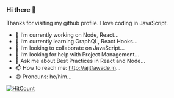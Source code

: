 ### Hi there 👋

Thanks for visiting my github profile. I love coding in JavaScript.
<!--
**ajitfawade/ajitfawade** is a ✨ _special_ ✨ repository because its `README.md` (this file) appears on your GitHub profile.

Here are some ideas to get you started:
-->
- 🔭 I’m currently working on Node, React...
- 🌱 I’m currently learning GraphQL, React Hooks...
- 👯 I’m looking to collaborate on JavaScript...
- 🤔 I’m looking for help with Project Management...
- 💬 Ask me about Best Practices in React and Node...
- 📫 How to reach me: http://ajitfawade.in...
- 😄 Pronouns: he/him...
<!--- ⚡ Fun fact: ...-->
[![HitCount](http://hits.dwyl.com/ajitfawade/ajitfawade.svg)](http://hits.dwyl.com/ajitfawade/ajitfawade)
